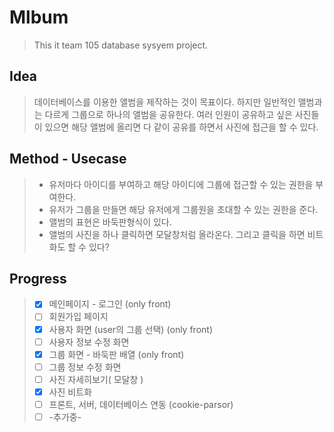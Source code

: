 # Mlbum
> This it team 105 database sysyem project. 

## Idea
> 데이터베이스를 이용한 앨범을 제작하는 것이 목표이다.
> 하지만 일반적인 앨범과는 다르게 그룹으로 하나의 앨범을 공유한다.
> 여러 인원이 공유하고 싶은 사진들이 있으면 해당 앨범에 올리면 다 같이 공유를 하면서 사진에 접근을 할 수 있다.

## Method - Usecase
> - 유저마다 아이디를 부여하고 해당 아이디에 그룹에 접근할 수 있는 권한을 부여한다.
> - 유저가 그룹을 만들면 해당 유저에게 그룹원을 초대할 수 있는 권한을 준다.
> - 앨범의 표현은 바둑판형식이 있다.
> - 앨범의 사진을 하나 클릭하면 모달창처럼 올라온다. 그리고 클릭을 하면 비트화도 할 수 있다?

## Progress

> - [x] 메인페이지 - 로그인 (only front)
> - [ ] 회원가입 페이지
> - [x] 사용자 화면 (user의 그룹 선택) (only front)
> - [ ] 사용자 정보 수정 화면
> - [x] 그룹 화면 - 바둑판 배열 (only front)
> - [ ] 그룹 정보 수정 화면
> - [ ] 사진 자세히보기( 모달창 )
> - [x] 사진 비트화 
> - [ ] 프론트, 서버, 데이터베이스 연동 (cookie-parsor)
> - [ ] -추가중-